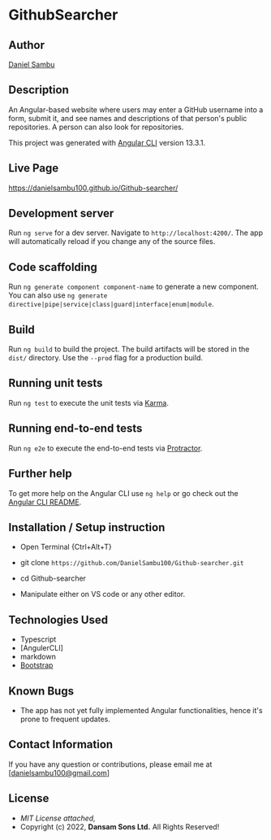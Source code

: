 # GithubSearcher

## Author

[Daniel Sambu](https://github.com/DanielSambu100)

## Description

An Angular-based website where users may enter a GitHub username into a form, submit it, and see names and descriptions of that person's public repositories. A person can also look for repositories.



This project was generated with [Angular CLI](https://github.com/angular/angular-cli) version 13.3.1.

## Live Page 
https://danielsambu100.github.io/Github-searcher/

## Development server

Run `ng serve` for a dev server. Navigate to `http://localhost:4200/`. The app will automatically reload if you change any of the source files.

## Code scaffolding

Run `ng generate component component-name` to generate a new component. You can also use `ng generate directive|pipe|service|class|guard|interface|enum|module`.

## Build

Run `ng build` to build the project. The build artifacts will be stored in the `dist/` directory. Use the `--prod` flag for a production build.

## Running unit tests

Run `ng test` to execute the unit tests via [Karma](https://karma-runner.github.io).

## Running end-to-end tests

Run `ng e2e` to execute the end-to-end tests via [Protractor](http://www.protractortest.org/).

## Further help

To get more help on the Angular CLI use `ng help` or go check out the [Angular CLI README](https://github.com/angular/angular-cli/blob/master/README.md).

## Installation / Setup instruction
* Open Terminal {Ctrl+Alt+T}

* git clone ```https://github.com/DanielSambu100/Github-searcher.git```

* cd Github-searcher

* Manipulate either on VS code or any other editor.

## Technologies Used
* Typescript
* [AngulerCLI]
* markdown
* [Bootstrap](https://github.com/topics/bootstrap)

## Known Bugs
* The app has not yet fully implemented Angular functionalities, hence it's prone to frequent updates.

## Contact Information 

If you have any question or contributions, please email me at [danielsambu100@gmail.com]

## License
* *MIT License attached,*
* Copyright (c) 2022, **Dansam Sons Ltd.** All Rights Reserved!
